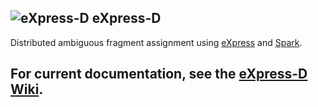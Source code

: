 ## ![eXpress-D](http://bio.math.berkeley.edu/eXpress/img/logo_d.png) eXpress-D

Distributed ambiguous fragment assignment using [eXpress](http://bio.math.berkeley.edu/eXpress) and [Spark](http://spark.incubator.apache.org/).


## For current documentation, see the [eXpress-D Wiki](https://github.com/adarob/express-d/wiki).
